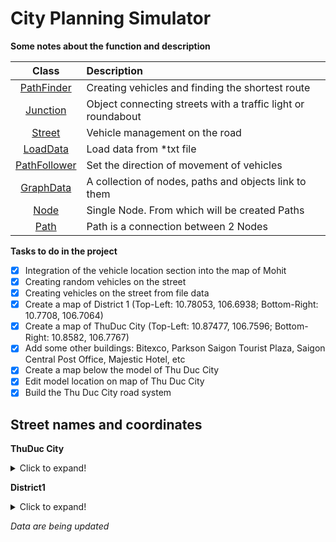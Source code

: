 # City Planning Simulator

**Some notes about the function and description**

|       Class       |                       Description                             |
|       :----:      |                       :----                                   |
|   [PathFinder](https://github.com/MohitKumavat/NSF_City_Planning_Simulator/blob/main/Assets/PathFinder.cs)    | Creating vehicles and finding the shortest route              |
|   [Junction](https://github.com/MohitKumavat/NSF_City_Planning_Simulator/blob/main/Assets/Other/Junction.cs)      | Object connecting streets with a traffic light or roundabout  |
|   [Street](https://github.com/MohitKumavat/NSF_City_Planning_Simulator/blob/main/Assets/Other/Street.cs)          |Vehicle management on the road                                 |
|   [LoadData](https://github.com/MohitKumavat/NSF_City_Planning_Simulator/blob/main/Assets/Scripts/LoadData.cs)        |Load data from *txt file                                       |
|   [PathFollower](https://github.com/MohitKumavat/NSF_City_Planning_Simulator/blob/main/Assets/Other/PathFollower.cs)    |Set the direction of movement of vehicles                      |
|   [GraphData](https://github.com/MohitKumavat/NSF_City_Planning_Simulator/blob/main/Assets/Other/GraphData.cs)       |A collection of nodes, paths and objects link to them          |
|   [Node](https://github.com/MohitKumavat/NSF_City_Planning_Simulator/blob/main/Assets/Other/Node.cs)            | Single Node. From which will be created Paths                 |
|   [Path](https://github.com/MohitKumavat/NSF_City_Planning_Simulator/blob/main/Assets/Other/Path.cs)            |Path is a connection between 2 Nodes                           |

**Tasks to do in the project**
- [x] Integration of the vehicle location section into the map of Mohit
- [x] Creating random vehicles on the street
- [x] Creating vehicles on the street from file data
- [x] Create a map of District 1 (Top-Left: 10.78053, 106.6938; Bottom-Right: 10.7708, 106.7064)
- [x] Create a map of ThuDuc City (Top-Left: 10.87477, 106.7596; Bottom-Right: 10.8582, 106.7767)
- [x] Add some other buildings: Bitexco, Parkson Saigon Tourist Plaza, Saigon Central Post Office, Majestic Hotel, etc
- [x] Create a map below the model of Thu Duc City
- [x] Edit model location on map of Thu Duc City
- [x] Build the Thu Duc City road system

## Street names and coordinates

**ThuDuc City**

<details>
    <summary>Click to expand!</summary>
    
| Data | Coordinates| The name of the street in the program|
|:----:| :----: | :---- |
|45| 10.8620000000 106.7723770000 |45|
|52| 10.8630000000 106.7697750000 |52|
|56| 10.8660000000 106.7631840000 |56|
|68| 10.8700484369 106.7659628391 |68|
|71| 10.8710335825 106.7642515898 |71|
|72| 10.8623554975 106.7725302279 |72|
|74| 10.8690000000 106.7704090000 |74|

</details>

**District1**

<details>
    <summary>Click to expand!</summary>

| Data | Coordinates| The name of the street in the program|
|:----:| :----: | :---- |
|96| 10.7804410000 106.6986730000 |96|
|97| 10.7790440000 106.6993680000 |97|
|99| 10.7764480000 106.7011760000 |99|
|102| 10.7753510000 106.7067580000 |102|

</details>

_Data are being updated_